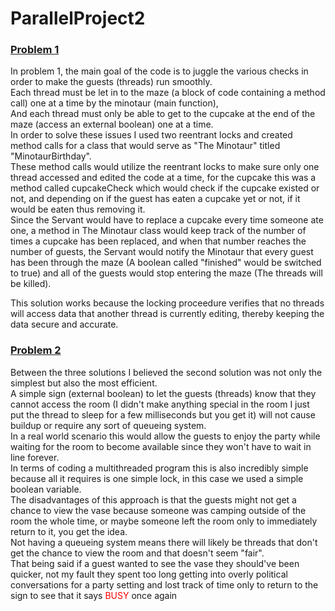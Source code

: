 # ParallelProject2

### <ins>Problem 1</ins>
In problem 1, the main goal of the code is to juggle the various checks in order to make the guests (threads) run smoothly. <br/>
Each thread must be let in to the maze (a block of code containing a method call) one at a time by the minotaur (main function), <br/>
And each thread must only be able to get to the cupcake at the end of the maze (access an external boolean) one at a time. <br/>
In order to solve these issues I used two reentrant locks and created method calls for a class that would serve as "The Minotaur" titled "MinotaurBirthday". <br/>
These method calls would utilize the reentrant locks to make sure only one thread accessed and edited the code at a time, for the cupcake this was a method called cupcakeCheck which would check if the cupcake existed or not, and depending on if the guest has eaten a cupcake yet or not, if it would be eaten thus removing it. <br/>
Since the Servant would have to replace a cupcake every time someone ate one, a method in The Minotaur class would keep track of the number of times a cupcake has been replaced, and when that number reaches the number of guests, the Servant would notify the Minotaur that every guest has been through the maze (A boolean called "finished" would be switched to true) and all of the guests would stop entering the maze (The threads will be killed). <br/>

This solution works because the locking proceedure verifies that no threads will access data that another thread is currently editing, thereby keeping the data secure and accurate. <br/>

### <ins>Problem 2</ins>
Between the three solutions I believed the second solution was not only the simplest but also the most efficient. <br/> 
A simple sign (external boolean) to let the guests (threads) know that they cannot access the room (I didn't make anything special in the room I just put the thread to sleep for a few milliseconds but you get it) will not cause buildup or require any sort of queueing system. <br/>
In a real world scenario this would allow the guests to enjoy the party while waiting for the room to become available since they won't have to wait in line forever. <br/>
In terms of coding a multithreaded program this is also incredibly simple because all it requires is one simple lock, in this case we used a simple boolean variable. <br/>
The disadvantages of this approach is that the guests might not get a chance to view the vase because someone was camping outside of the room the whole time, or maybe someone left the room only to immediately return to it, you get the idea. <br/>
Not having a queueing system means there will likely be threads that don't get the chance to view the room and that doesn't seem "fair". <br/>
That being said if a guest wanted to see the vase they should've been quicker, not my fault they spent too long getting into overly political conversations for a party setting and lost track of time only to return to the sign to see that it says <font color='red'>BUSY</font> once again


